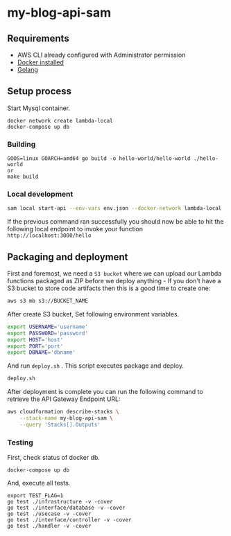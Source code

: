 # my-blog-api-sam

## Requirements

* AWS CLI already configured with Administrator permission
* [Docker installed](https://www.docker.com/community-edition)
* [Golang](https://golang.org)

## Setup process

Start Mysql container.

```shell
docker network create lambda-local
docker-compose up db
```

### Building

```shell
GOOS=linux GOARCH=amd64 go build -o hello-world/hello-world ./hello-world
or
make build
```

### Local development

```bash
sam local start-api --env-vars env.json --docker-network lambda-local
```

If the previous command ran successfully you should now be able to hit the following local endpoint to invoke your function `http://localhost:3000/hello`

## Packaging and deployment

First and foremost, we need a `S3 bucket` where we can upload our Lambda functions packaged as ZIP before we deploy anything - If you don't have a S3 bucket to store code artifacts then this is a good time to create one:

```bash
aws s3 mb s3://BUCKET_NAME
```

After create S3 bucket, Set following environment variables.

```bash
export USERNAME='username'
export PASSWORD='password'
export HOST='host'
export PORT='port'
export DBNAME='dbname'
```

And run `deploy.sh` . This script executes package and deploy.

```bash
deploy.sh
```

After deployment is complete you can run the following command to retrieve the API Gateway Endpoint URL:

```bash
aws cloudformation describe-stacks \
    --stack-name my-blog-api-sam \
    --query 'Stacks[].Outputs'
``` 

### Testing

First, check status of docker db.

```shell
docker-compose up db
```
And, execute all tests.

```shell
export TEST_FLAG=1
go test ./infrastructure -v -cover
go test ./interface/database -v -cover
go test ./usecase -v -cover
go test ./interface/controller -v -cover
go test ./handler -v -cover
```
